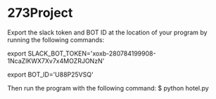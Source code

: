 # 273Project
Export the slack token and BOT ID at the location of your program by running the following commands:

export SLACK_BOT_TOKEN='xoxb-280784199908-1NcaZIKWX7Xv7x4MOZRJONzN'

export BOT_ID='U88P25VSQ'

Then run the program with the following command:
$ python hotel.py
